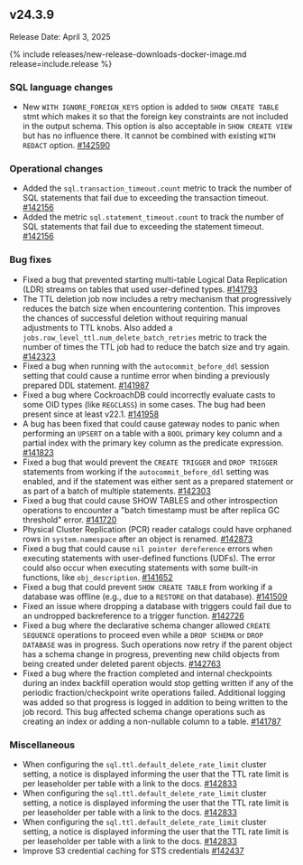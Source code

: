 ## v24.3.9

Release Date: April 3, 2025

{% include releases/new-release-downloads-docker-image.md release=include.release %}

<h3 id="v24-3-9-sql-language-changes">SQL language changes</h3>

- New `WITH IGNORE_FOREIGN_KEYS` option is
  added to `SHOW CREATE TABLE` stmt which makes it so that the foreign key
  constraints are not included in the output schema. This option is also
  acceptable in `SHOW CREATE VIEW` but has no influence there. It cannot
  be combined with existing `WITH REDACT` option. [#142590][#142590]

<h3 id="v24-3-9-operational-changes">Operational changes</h3>

- Added the `sql.transaction_timeout.count` metric to track the number of SQL statements that fail due to exceeding the transaction timeout.
 [#142156][#142156]
- Added the metric `sql.statement_timeout.count` to track the number of SQL statements that fail due to exceeding the statement timeout.
 [#142156][#142156]

<h3 id="v24-3-9-bug-fixes">Bug fixes</h3>

- Fixed a bug that prevented starting multi-table Logical Data Replication (LDR) streams on tables that used user-defined types.
 [#141793][#141793]
- The TTL deletion job now includes a retry mechanism that progressively reduces the batch size when encountering contention. This improves the chances of successful deletion without requiring manual adjustments to TTL knobs. Also added a `jobs.row_level_ttl.num_delete_batch_retries` metric to track the number of times the TTL job had to reduce the batch size and try again.
 [#142323][#142323]
- Fixed a bug when running with the `autocommit_before_ddl` session setting that could cause a runtime error when binding a previously prepared DDL statement.
 [#141987][#141987]
- Fixed a bug where CockroachDB could incorrectly evaluate casts to some OID types (like `REGCLASS`) in some cases. The bug had been present since at least v22.1.
 [#141958][#141958]
- A bug has been fixed that could cause gateway nodes to panic when performing an `UPSERT` on a table with a `BOOL` primary key column and a partial index with the primary key column as the predicate expression.
 [#141823][#141823]
- Fixed a bug that would prevent the `CREATE TRIGGER` and `DROP TRIGGER` statements from working if the `autocommit_before_ddl` setting was enabled, and if the statement was either sent as a prepared statement or as part of a batch of multiple statements.
 [#142303][#142303]
- Fixed a bug that could cause SHOW TABLES and
  other introspection operations to encounter a "batch timestamp
  must be after replica GC threshold" error. [#141720][#141720]
- Physical Cluster Replication (PCR) reader catalogs could have orphaned rows in `system.namespace` after an object is renamed.
 [#142873][#142873]
- Fixed a bug that could cause `nil pointer dereference` errors when executing statements with user-defined functions (UDFs). The error could also occur when executing statements with some built-in functions, like `obj_description`.
 [#141652][#141652]
- Fixed a bug that could prevent `SHOW CREATE TABLE` from working if a database was offline (e.g., due to a `RESTORE` on that database).
 [#141509][#141509]
- Fixed an issue where dropping a database with triggers could fail due to an undropped backreference to a trigger function.
 [#142726][#142726]
- Fixed a bug where the declarative schema changer allowed `CREATE SEQUENCE` operations to proceed even while a `DROP SCHEMA` or `DROP DATABASE` was in progress. Such operations now retry if the parent object has a schema change in progress, preventing new child objects from being created under deleted parent objects.
 [#142763][#142763]
- Fixed a bug where the fraction completed and internal checkpoints during an index backfill operation would stop getting written if any of the periodic fraction/checkpoint write operations failed. Additional logging was added so that progress is logged in addition to being written to the job record. This bug affected schema change operations such as creating an index or adding a non-nullable column to a table.
 [#141787][#141787]

<h3 id="v24-3-9-miscellaneous">Miscellaneous</h3>

- When configuring the `sql.ttl.default_delete_rate_limit` cluster setting, a notice is displayed informing the user that the TTL rate limit is per leaseholder per table with a link to the docs.
 [#142833][#142833]
- When configuring the `sql.ttl.default_delete_rate_limit` cluster setting, a notice is displayed informing the user that the TTL rate limit is per leaseholder per table with a link to the docs.
 [#142833][#142833]
- When configuring the `sql.ttl.default_delete_rate_limit` cluster setting, a notice is displayed informing the user that the TTL rate limit is per leaseholder per table with a link to the docs.
 [#142833][#142833]
- Improve S3 credential caching for STS credentials [#142437][#142437]


[#141793]: https://github.com/cockroachdb/cockroach/pull/141793
[#141823]: https://github.com/cockroachdb/cockroach/pull/141823
[#141787]: https://github.com/cockroachdb/cockroach/pull/141787
[#142303]: https://github.com/cockroachdb/cockroach/pull/142303
[#141509]: https://github.com/cockroachdb/cockroach/pull/141509
[#142323]: https://github.com/cockroachdb/cockroach/pull/142323
[#141987]: https://github.com/cockroachdb/cockroach/pull/141987
[#141958]: https://github.com/cockroachdb/cockroach/pull/141958
[#141720]: https://github.com/cockroachdb/cockroach/pull/141720
[#142873]: https://github.com/cockroachdb/cockroach/pull/142873
[#141652]: https://github.com/cockroachdb/cockroach/pull/141652
[#142726]: https://github.com/cockroachdb/cockroach/pull/142726
[#142763]: https://github.com/cockroachdb/cockroach/pull/142763
[#142590]: https://github.com/cockroachdb/cockroach/pull/142590
[#142156]: https://github.com/cockroachdb/cockroach/pull/142156
[#142833]: https://github.com/cockroachdb/cockroach/pull/142833
[#142437]: https://github.com/cockroachdb/cockroach/pull/142437
